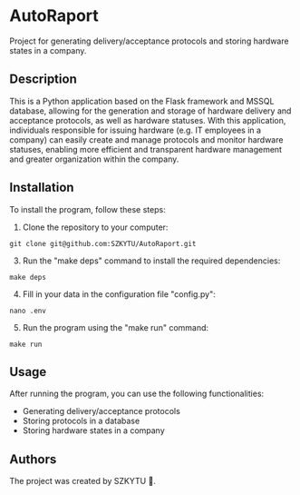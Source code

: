 # AutoRaport

Project for generating delivery/acceptance protocols and storing hardware states in a company.

## Description

This is a Python application based on the Flask framework and MSSQL database, allowing for the generation and storage of hardware delivery and acceptance protocols, as well as hardware statuses. With this application, individuals responsible for issuing hardware (e.g. IT employees in a company) can easily create and manage protocols and monitor hardware statuses, enabling more efficient and transparent hardware management and greater organization within the company.

## Installation

To install the program, follow these steps:

1. Clone the repository to your computer:
```
git clone git@github.com:SZKYTU/AutoRaport.git
```
3. Run the "make deps" command to install the required dependencies:
```
make deps
```

4. Fill in your data in the configuration file "config.py":
```
nano .env
```

5. Run the program using the "make run" command:

```
make run
```

## Usage

After running the program, you can use the following functionalities:

- Generating delivery/acceptance protocols
- Storing protocols in a database
- Storing hardware states in a company

## Authors

The project was created by SZKYTU 🖤.


